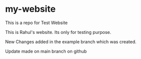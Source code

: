 # my-website
This is a repo for Test Website

This is Rahul's website. Its only for testing purpose.

New Changes added in the example branch which was created.

Update made on main branch on github
